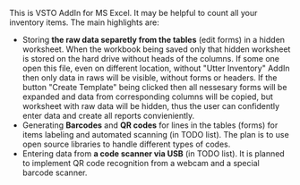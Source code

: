 This is VSTO AddIn for MS Excel. It may be helpful to count all your inventory items. The main highlights are:

* Storing **the raw data separetly from the tables** (edit forms) in a hidden worksheet. When the workbook being saved only that hidden worksheet is stored on the hard drive without heads of the columns. If some one open this file, even on different location, without "Utter Inventory" AddIn then only data in raws will be visible, without forms or headers. If the button "Create Template" being clicked then all nessesary forms will be expanded and data from corresponding columns will be copied, but worksheet with raw data will be hidden, thus the user can confidently enter data and create all reports convieniently.
* Generating **Barcodes** and **QR codes** for lines in the tables (forms) for items labeling and automated scanning (in TODO list). The plan is to use open source libraries to handle different types of codes.
* Entering data from **a code scanner via USB** (in TODO list). It is planned to implement QR code recognition from a webcam and a special barcode scanner.
